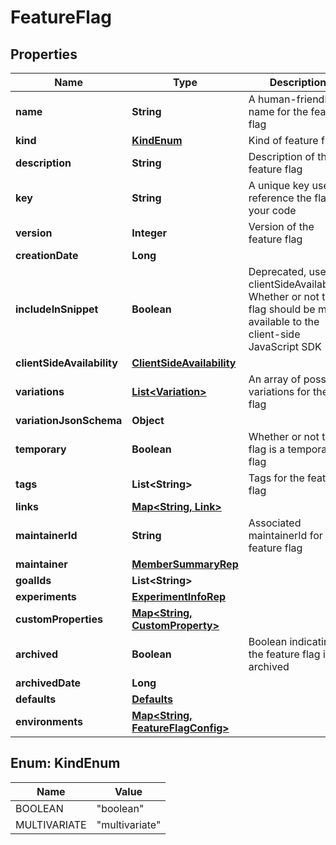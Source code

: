 

# FeatureFlag


## Properties

Name | Type | Description | Notes
------------ | ------------- | ------------- | -------------
**name** | **String** | A human-friendly name for the feature flag | 
**kind** | [**KindEnum**](#KindEnum) | Kind of feature flag | 
**description** | **String** | Description of the feature flag |  [optional]
**key** | **String** | A unique key used to reference the flag in your code | 
**version** | **Integer** | Version of the feature flag | 
**creationDate** | **Long** |  | 
**includeInSnippet** | **Boolean** | Deprecated, use clientSideAvailability. Whether or not this flag should be made available to the client-side JavaScript SDK |  [optional]
**clientSideAvailability** | [**ClientSideAvailability**](ClientSideAvailability.md) |  |  [optional]
**variations** | [**List&lt;Variation&gt;**](Variation.md) | An array of possible variations for the flag | 
**variationJsonSchema** | **Object** |  |  [optional]
**temporary** | **Boolean** | Whether or not the flag is a temporary flag | 
**tags** | **List&lt;String&gt;** | Tags for the feature flag | 
**links** | [**Map&lt;String, Link&gt;**](Link.md) |  | 
**maintainerId** | **String** | Associated maintainerId for the feature flag |  [optional]
**maintainer** | [**MemberSummaryRep**](MemberSummaryRep.md) |  |  [optional]
**goalIds** | **List&lt;String&gt;** |  |  [optional]
**experiments** | [**ExperimentInfoRep**](ExperimentInfoRep.md) |  | 
**customProperties** | [**Map&lt;String, CustomProperty&gt;**](CustomProperty.md) |  | 
**archived** | **Boolean** | Boolean indicating if the feature flag is archived | 
**archivedDate** | **Long** |  |  [optional]
**defaults** | [**Defaults**](Defaults.md) |  |  [optional]
**environments** | [**Map&lt;String, FeatureFlagConfig&gt;**](FeatureFlagConfig.md) |  | 



## Enum: KindEnum

Name | Value
---- | -----
BOOLEAN | &quot;boolean&quot;
MULTIVARIATE | &quot;multivariate&quot;



